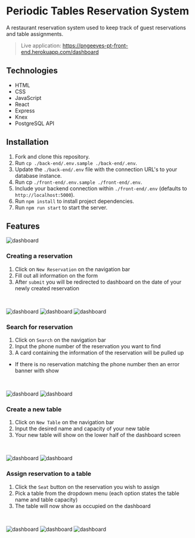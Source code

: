 # Periodic Tables Reservation System 
A restaurant reservation system used to keep track of guest reservations and table assignments.

> Live application: https://pngeeves-pt-front-end.herokuapp.com/dashboard

## Technologies
- HTML
- CSS
- JavaScript
- React
- Express
- Knex
- PostgreSQL API

## Installation 
1. Fork and clone this repository.
2. Run `cp ./back-end/.env.sample ./back-end/.env`.
3. Update the `./back-end/.env` file with the connection URL's to your database instance.
4. Run cp `./front-end/.env.sample ./front-end/.env`.
5. Include your backend connection within `./front-end/.env` (defaults to `http://localhost:5000`).
6. Run `npm install` to install project dependencies.
7. Run `npm run start` to start the server.

## Features 
![dashboard](/final-screen-shots/dashboard.png)
### Creating a reservation 

1. Click on `New Reservation` on the navigation bar
2. Fill out all information on the form 
3. After `submit` you will be redirected to dashboard on the date of your newly created reservation
</br>

![dashboard](/final-screen-shots/resKey.png)
![dashboard](/final-screen-shots/reservation.png)
![dashboard](/final-screen-shots/createDash.png)

### Search for reservation 

1. Click on `Search` on the navigation bar
2. Input the phone number of the reservation you want to find 
3. A card containing the information of the reservation will be pulled up 
- If there is no reservation matching the phone number then an error banner with show
</br>

![dashboard](/final-screen-shots/searchKey.png)
![dashboard](/final-screen-shots/search.png)

### Create a new table  

1. Click on `New Table` on the navigation bar
2. Input the desired name and capacity of your new table
3. Your new table will show on the lower half of the dashboard screen 
</br>

![dashboard](/final-screen-shots/tableKey.png)
![dashboard](/final-screen-shots/table.png)

### Assign reservation to a table  

1. Click the `Seat` button on the reservation you wish to assign  
2. Pick a table from the dropdown menu (each option states the table name and table capacity)
3. The table will now show as occupied on the dashboard
</br>

![dashboard](/final-screen-shots/customer.png)
![dashboard](/final-screen-shots/customerSeat.png)
![dashboard](/final-screen-shots/occupied.png)
